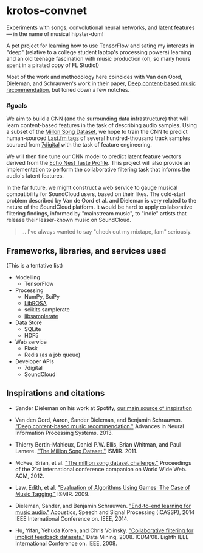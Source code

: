 # krotos-convnet
Experiments with songs, convolutional neural networks, and latent features &mdash; in the name of musical hipster-dom!

A pet project for learning how to use TensorFlow and sating my interests in "deep" (relative to a college student laptop's processing powers) learning and an old teenage fascination with music production (oh, so many hours spent in a pirated copy of FL Studio!)

Most of the work and methodology here coincides with Van den Oord, Dieleman, and Schrauwen's work in their paper, [Deep content-based music recommendation](http://papers.nips.cc/paper/5004-deep-content-based-music-recommendation.pdf), but toned down a few notches.



### #goals

We aim to build a CNN (and the surrounding data infrastructure) that will learn content-based features in the task of describing audio samples. Using a subset of the [Millon Song Dataset](http://labrosa.ee.columbia.edu/millionsong/), we hope to train the CNN to predict human-sourced [Last.fm tags](http://labrosa.ee.columbia.edu/millionsong/lastfm) of several hundred-thousand track samples sourced from [7digital](http://labrosa.ee.columbia.edu/millionsong/pages/tasks-demos#preview) with the task of feature engineering.

We will then fine tune our CNN model to predict latent feature vectors derived from the [Echo Nest Taste Profile](http://labrosa.ee.columbia.edu/millionsong/tasteprofile). This project will also provide an implementation to perform the collaborative filtering task that informs the audio's latent features.

In the far future, we might construct a web service to gauge musical compatibility for SoundCloud users, based on their likes. The cold-start problem described by Van de Oord et al. and Dieleman is very related to the nature of the SoundCloud platform. It would be hard to apply collaborative filtering findings, informed by "mainstream music", to "indie" artists that release their lesser-known music on SoundCloud.

> ... I've always wanted to say "check out my mixtape, fam" seriously.



## Frameworks, libraries, and services used

(This is a tentative list)

- Modelling
  - TensorFlow
- Processing
  - NumPy, SciPy
  - [LibROSA](http://bmcfee.github.io/librosa/index.html)
  - scikits.samplerate
  - [libsamplerate](http://www.mega-nerd.com/SRC/)
- Data Store
  - SQLite
  - HDF5
- Web service
  - Flask
  - Redis (as a job queue)
- Developer APIs
  - 7digital
  - SoundCloud



## Inspirations and citations

- Sander Dieleman on his work at Spotify, [our main source of inspiration](http://benanne.github.io/2014/08/05/spotify-cnns.html)

- Van den Oord, Aaron, Sander Dieleman, and Benjamin Schrauwen. ["Deep content-based music recommendation."](http://papers.nips.cc/paper/5004-deep-content-based-music-recommendation.pdf) Advances in Neural Information Processing Systems. 2013.

- Thierry Bertin-Mahieux, Daniel P.W. Ellis, Brian Whitman, and Paul Lamere.
["The Million Song Dataset."](http://ismir2011.ismir.net/papers/OS6-1.pdf) ISMIR. 2011.

- McFee, Brian, et al. ["The million song dataset challenge."](http://eceweb.ucsd.edu/~gert/papers/msdc.pdf) Proceedings of the 21st international conference companion on World Wide Web. ACM, 2012.

- Law, Edith, et al. ["Evaluation of Algorithms Using Games: The Case of Music Tagging."](http://ismir2009.ismir.net/proceedings/OS5-5.pdf) ISMIR. 2009.

- Dieleman, Sander, and Benjamin Schrauwen. ["End-to-end learning for music audio."](https://dl.dropboxusercontent.com/u/19706734/paper_pt.pdf) Acoustics, Speech and Signal Processing (ICASSP), 2014 IEEE International Conference on. IEEE, 2014.

- Hu, Yifan, Yehuda Koren, and Chris Volinsky. ["Collaborative filtering for implicit feedback datasets."](http://yifanhu.net/PUB/cf.pdf) Data Mining, 2008. ICDM'08. Eighth IEEE International Conference on. IEEE, 2008.
